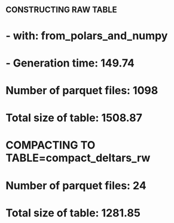 ## CONSTRUCTING RAW TABLE
# - with: from_polars_and_numpy
# - Generation time: 149.74
# Number of parquet files: 1098
# Total size of table: 1508.87

# COMPACTING TO TABLE=compact_deltars_rw
# Number of parquet files: 24
# Total size of table: 1281.85
